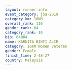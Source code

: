 ```yaml
---
layout: runner-info 
event_category: jbu-2019 
category_km: 16KM  
overall_rank: 110
gender_rank: 64
category_rank: 10
bib: 64004
name: KARNITA BINTI ALIR
category: 16KM Women Veteran
gender: Female
finish_time: 2-48-27
country: Malaysia
---
```

